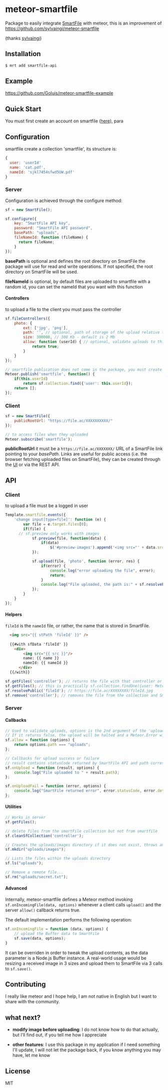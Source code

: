 meteor-smartfile
================

Package to easily integrate [SmartFile](https://www.smartfile.com/developer/) with meteor, this is an improvement of
https://github.com/sylvaingi/meteor-smartfile 

(thanks [sylvaingi](https://github.com/sylvaingi))
## Installation

```sh
$ mrt add smartfile-api
```

## Example

https://github.com/Goluis/meteor-smartfile-example

## Quick Start
You must first create an account on smartfile ([here](https://app.smartfile.com/dev/signup/)), para

## Configuration
smartfile create a collection 'smartfile', its structure is:
```js
{
  user: 'userId'
  name: 'cat.pdf',
  nameId: 'sjkl7454sfwd5UW.pdf'
}
```

### Server
Configuration is achieved through the configure method:

```js
sf = new SmartFile();

sf.configure({
    key: "SmartFile API key",
    password: "SmartFile API password",
    basePath: "uploads",
    fileNameId: function (fileName) {
      return fileName;
    }
});
```
**basePath** is optional and defines the root directory on SmartFile the package will
use for read and write operations. If not specified, the root directory on SmartFile will be used.

**fileNameId** is optional, by default files are uploaded to smartfile with a random id, you can set the nameId that you want with this function


#### Controllers
to upload a file to the client you must pass the controller
```js
sf.fileControllers({
	photo: {
		ext: ['jpg', 'png'],
		path: '', // optional, path of storage of the upload relative to basePath
		size: 300000, // 300 Kb - default is 2 Mb
		allow: function (userId) { // optional, validate uploads to this controller
			return true;
		}
	}
});

// smartfile publication does not come in the package, you must create it
Meteor.publish('smartfile', function() {
	if(this.userId)
		return sf.collection.find({'user': this.userId});
	return [];
});
```

### Client
```js
sf = new SmartFile({
	publicRootUrl: "https://file.ac/XXXXXXXXXX/"
});

// to access files when they uploaded
Meteor.subscribe('smartfile');
```

**publicRootUrl** it must be a `https://file.ac/XXXXXXX/` URL of a SmartFile link 
pointing to your *basePath*.
Links are useful for public access (i.e. the browser fetching uploaded files on SmartFile), 
they can be created through the [UI](https://app.smartfile.com) or via the REST API.

## API

### Client
to upload a file must be a logged in user
```js
Template.smartfile.events({
	'change input[type=file]': function (e) {
		var file = e.target.files[0];
		if(file) {
      // sf.preview only works with images
			sf.preview(file, function(data) {
				if(data)
					$('#preview-images').append('<img src="' + data.src + '"> ' + data.width +'x' + data.height + ' ' + data.size + ' ' + data.type + ' ' + data.name + '<br>');
			});

			sf.upload(file, 'photo', function (error, res) {
				if(error) {
					console.log("error uploading the file", error);
					return;
				}
				console.log("File uploaded, the path is:" + sf.resolvePublic(res.nameId));
			});
		}
	}
});
```

#### Helpers
`fileId` is the `nameId` file, or rather, the name that is stored in SmartFile.
```html
  <img src="{{ stPath 'fileId' }}" />
  
  {{#with sfData 'fileId' }}
    <div>
	  	<img src="{{ src }}"/>
	  	name: {{ name }}
	  	nameId: {{ nameId }}
	  </div>
  {{/with}}
```

```js
sf.getFiles('controller'); // returns the file with that controller or undefined
sf.getFiles(); // this is practically sf.collection.findOne({user: Meteor.userId()});
sf.resolvePublic('fileId'); // https://file.ac/XXXXXXXX/fileId.jpg
sf.remove('controller'); // removes the file from the collection and SmartFile
```

### Server

#### Callbacks

```js
// Used to validate uploads, options is the 2nd argument of the 'upload()' client call
// If it returns false, the upload will be halted and a Meteor.Error with status 403 will be thrown
sf.allow = function (options) {
    return options.path === "uploads";
};

// Callbacks for upload success or failure
// result contains statusCode returned by SmartFile API and path corresponding to the upload
sf.onUpload = function (result, options) {
    console.log("File uploaded to " + result.path);
};

sf.onUploadFail = function (error, options) {
    console.log("SmartFile returned error", error.statusCode, error.detail);
};
```

#### Utilities

```js
// Works in server
sf.getFiles();

// delete files from the smartFile collection but not from smartfile
sf.cleanSfCollection('controller');

// Creates the uploads/images directory if it does not exist, throws an error otherwise
sf.mkdir("uploads/images");

// Lists the files within the uploads directory
sf.ls("uploads");

// Remove a remote file...
sf.rm("uploads/secret.txt");
```

#### Advanced

Internally, meteor-smartfile defines a Meteor method invoking `sf.onIncomingFile(data, options)` 
whenever a client calls `upload()` and the server `allow()` callback returns true.  

The default implementation performs the following operation:
```js
sf.onIncomingFile = function (data, options) {
    // upload the Buffer data to SmartFile
    sf.save(data, options);
}
```

It can be overriden in order to tweak the upload contents, as the data parameter is a Node.js Buffer instance. 
A real-world usage would be resizing a received image in 3 sizes and upload them 
to SmartFile via 3 calls to `sf.save()`.

## Contributing

I really like meteor and I hope help, I am not native in English but I want to share with the community.

## what next?
* **modify image before uploading**: I do not know how to do that actually, but I'll find out, if you tell me how I appreciate

* **other features**: I use this package in my application if I need something I'll update, I will not let the package back, if you know anything you may have, let me know

## License

MIT


